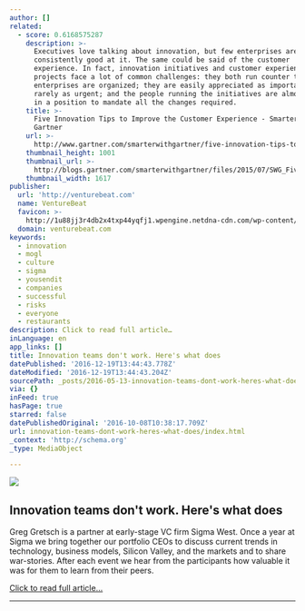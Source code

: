 ```yaml
---
author: []
related:
  - score: 0.6168575287
    description: >-
      Executives love talking about innovation, but few enterprises are
      consistently good at it. The same could be said of the customer
      experience. In fact, innovation initiatives and customer experience
      projects face a lot of common challenges: they both run counter to how
      enterprises are organized; they are easily appreciated as important but
      rarely as urgent; and the people running the initiatives are almost never
      in a position to mandate all the changes required.
    title: >-
      Five Innovation Tips to Improve the Customer Experience - Smarter With
      Gartner
    url: >-
      http://www.gartner.com/smarterwithgartner/five-innovation-tips-to-improve-the-customer-experience/
    thumbnail_height: 1001
    thumbnail_url: >-
      http://blogs.gartner.com/smarterwithgartner/files/2015/07/SWG_FiveInnovationTips_CustomerExperience.jpg
    thumbnail_width: 1617
publisher:
  url: 'http://venturebeat.com'
  name: VentureBeat
  favicon: >-
    http://1u88jj3r4db2x4txp44yqfj1.wpengine.netdna-cdn.com/wp-content/themes/vbnews/img/favicon.ico
  domain: venturebeat.com
keywords:
  - innovation
  - mogl
  - culture
  - sigma
  - yousendit
  - companies
  - successful
  - risks
  - everyone
  - restaurants
description: Click to read full article…
inLanguage: en
app_links: []
title: Innovation teams don't work. Here's what does
datePublished: '2016-12-19T13:44:43.778Z'
dateModified: '2016-12-19T13:44:43.204Z'
sourcePath: _posts/2016-05-13-innovation-teams-dont-work-heres-what-does.md
via: {}
inFeed: true
hasPage: true
starred: false
datePublishedOriginal: '2016-10-08T10:38:17.709Z'
url: innovation-teams-dont-work-heres-what-does/index.html
_context: 'http://schema.org'
_type: MediaObject

---
```

<article style=""><img src="https://s3-us-west-2.amazonaws.com/the-grid-img/p/b6256ae521d063d55379cbcb1f83e6bda3368b5b.jpg" /><h1>Innovation teams don't work. Here's what does</h1><p>Greg Gretsch is a partner at early-stage VC firm Sigma West. Once a year at Sigma we bring together our portfolio CEOs to discuss current trends in technology, business models, Silicon Valley, and the markets and to share war-stories. After each event we hear from the participants how valuable it was for them to learn from their peers.</p></article>

[Click to read full article...][0]

---



[0]: http://venturebeat.com/2013/04/07/innovation-teams-dont-work-heres-what-does/ "Click to read full article..."